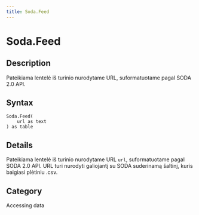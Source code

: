 ```yaml
---
title: Soda.Feed
---
```


# Soda.Feed


## Description

Pateikiama lentelė iš turinio nurodytame URL, suformatuotame pagal SODA 2.0 API.


## Syntax

```powerquery
Soda.Feed(
    url as text
) as table
```


## Details

Pateikiama lentelė iš turinio nurodytame URL <code>url</code>, suformatuotame pagal SODA 2.0 API. URL turi nurodyti galiojantį su SODA suderinamą šaltinį, kuris baigiasi plėtiniu .csv.



## Category
Accessing data
